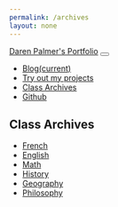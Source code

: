 ```yaml
---
permalink: /archives
layout: none
---
```

<html>
<head>
  <meta name="viewport" content="width=device-width, initial-scale=1, shrink-to-fit=no">
  <script src="https://code.jquery.com/jquery-3.2.1.slim.min.js" integrity="sha384-KJ3o2DKtIkvYIK3UENzmM7KCkRr/rE9/Qpg6aAZGJwFDMVNA/GpGFF93hXpG5KkN" crossorigin="anonymous"></script>
  <script src="https://cdnjs.cloudflare.com/ajax/libs/popper.js/1.12.9/umd/popper.min.js" integrity="sha384-ApNbgh9B+Y1QKtv3Rn7W3mgPxhU9K/ScQsAP7hUibX39j7fakFPskvXusvfa0b4Q" crossorigin="anonymous"></script>
  <script src="https://maxcdn.bootstrapcdn.com/bootstrap/4.0.0/js/bootstrap.min.js" integrity="sha384-JZR6Spejh4U02d8jOt6vLEHfe/JQGiRRSQQxSfFWpi1MquVdAyjUar5+76PVCmYl" crossorigin="anonymous"></script>
  <link rel="stylesheet" href="https://stackpath.bootstrapcdn.com/bootstrap/4.5.2/css/bootstrap.min.css" integrity="sha384-JcKb8q3iqJ61gNV9KGb8thSsNjpSL0n8PARn9HuZOnIxN0hoP+VmmDGMN5t9UJ0Z" crossorigin="anonymous">
  <link rel="stylesheet" href="style-archives.css">
</head>
<body>
  <nav class="navbar navbar-expand-xl navbar-dark bg-dark">
    <a class="navbar-brand" href="/">Daren Palmer's Portfolio</a> 
    <button class="navbar-toggler" type="button" data-toggle="collapse" data-target="#navbarSupportedContent" aria-controls="navbarSupportedContent" aria-expanded="false" aria-label="Toggle navigation">
    <span class="navbar-toggler-icon"></span>
  </button> 
    <div class="collapse navbar-collapse" id="navbarSupportedContent">
      <ul class="navbar-nav mr-auto">
        <li class="nav-item active">
          <a class="nav-link" href="blog/">Blog<span class="sr-only">(current)</span></a>
        </li>
        <li class="nav-item active">
          <a class="nav-link" href="/">Try out my projects</a>
        </li>
        <li class="nav-item active">
          <a class="nav-link" href="archives">Class Archives</a>
        </li>
        <li class="nav-item active">
          <a class="nav-link" href="https://github.com/colleserre" target="_blank">Github</a>
        </li>
      </ul>
    </div>
  </nav>

  <h2>Class Archives</h2>
  
  <ul class="nav flex-column col-3">
    <li class="nav-item bg-dark">
      <a class="nav-link vertical-link" href="Archives/French">French</a>
    </li>
    <li class="nav-item bg-dark">
      <a class="nav-link vertical-link" href="Archives/English">English</a>
    </li>
    <li class="nav-item bg-dark">
      <a class="nav-link vertical-link" href="/Archives/Math">Math</a>
    </li>
    <li class="nav-item bg-dark">
      <a class="nav-link vertical-link" href="/Archives/History">History</a>
    </li>
    <li class="nav-item bg-dark">
      <a class="nav-link vertical-link" href="/Archives/Geography">Geography</a>
    </li>
    <li class="nav-item bg-dark">
      <a class="nav-link vertical-link" href="/Archives/Philosophy">Philosophy</a>
    </li>
  </ul>


  
</body>
</html>
